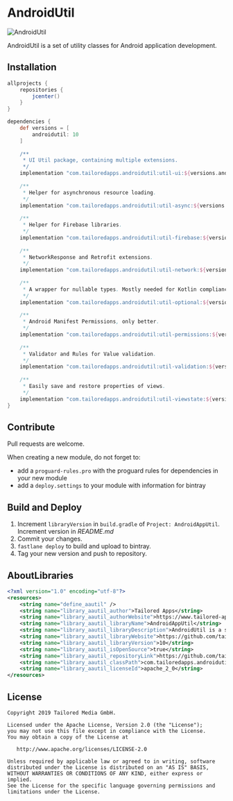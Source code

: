 # AndroidUtil

![AndroidUtil](https://img.shields.io/badge/TailoredApps-AndroidUtil-blue.svg)

AndroidUtil is a set of utility classes for Android application development.

## Installation

```groovy
allprojects {
    repositories {
        jcenter()
    }
}

dependencies {
    def versions = [
        androidutil: 10
    ]
    
    /**
     * UI Util package, containing multiple extensions. 
     */
    implementation "com.tailoredapps.androidutil:util-ui:${versions.androidutil}"
    
    /**
     * Helper for asynchronous resource loading.
     */
    implementation "com.tailoredapps.androidutil:util-async:${versions.androidutil}"
    
    /**
     * Helper for Firebase libraries. 
     */    
    implementation "com.tailoredapps.androidutil:util-firebase:${versions.androidutil}"
    
    /**
     * NetworkResponse and Retrofit extensions.
     */    
    implementation "com.tailoredapps.androidutil:util-network:${versions.androidutil}"
    
    /**
     * A wrapper for nullable types. Mostly needed for Kotlin compliance with Java APIs such as RxJava.
     */    
    implementation "com.tailoredapps.androidutil:util-optional:${versions.androidutil}"
    
    /**
     * Android Manifest Permissions, only better.
     */    
    implementation "com.tailoredapps.androidutil:util-permissions:${versions.androidutil}"
    
    /**
     * Validator and Rules for Value validation.
     */    
    implementation "com.tailoredapps.androidutil:util-validation:${versions.androidutil}"
    
    /**
     * Easily save and restore properties of views. 
     */    
    implementation "com.tailoredapps.androidutil:util-viewstate:${versions.androidutil}"
}
```

## Contribute

Pull requests are welcome. 

When creating a new module, do not forget to:
* add a `proguard-rules.pro` with the proguard rules for dependencies in your new module 
* add a `deploy.settings` to your module with information for bintray

## Build and Deploy

1. Increment `libraryVersion` in `build.gradle` of `Project: AndroidAppUtil`. Increment version in *README.md*
2. Commit your changes.
2. `fastlane deploy` to build and upload to bintray.
3. Tag your new version and push to repository.

## AboutLibraries

``` xml
<?xml version="1.0" encoding="utf-8"?>
<resources>
    <string name="define_aautil" />
    <string name="library_aautil_author">Tailored Apps</string>
    <string name="library_aautil_authorWebsite">https://www.tailored-apps.com/</string>
    <string name="library_aautil_libraryName">AndroidAppUtil</string>
    <string name="library_aautil_libraryDescription">AndroidUtil is a set of utility classes for Android application development.</string>
    <string name="library_aautil_libraryWebsite">https://github.com/tailoredmedia/AndroidAppUtil</string>
    <string name="library_aautil_libraryVersion">10</string>
    <string name="library_aautil_isOpenSource">true</string>
    <string name="library_aautil_repositoryLink">https://github.com/tailoredmedia/AndroidAppUtil.git</string>
    <string name="library_aautil_classPath">com.tailoredapps.androidutil</string>
    <string name="library_aautil_licenseId">apache_2_0</string>
</resources>
```

## License

```
Copyright 2019 Tailored Media GmbH.

Licensed under the Apache License, Version 2.0 (the "License");
you may not use this file except in compliance with the License.
You may obtain a copy of the License at

   http://www.apache.org/licenses/LICENSE-2.0

Unless required by applicable law or agreed to in writing, software
distributed under the License is distributed on an "AS IS" BASIS,
WITHOUT WARRANTIES OR CONDITIONS OF ANY KIND, either express or implied.
See the License for the specific language governing permissions and
limitations under the License.
```

